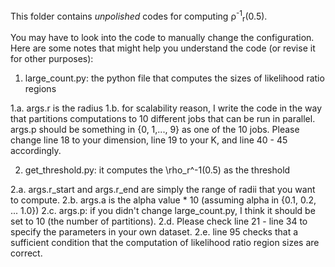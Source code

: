 This folder contains *unpolished* codes for computing &rho;<sup>-1</sup><sub>r</sub>(0.5).

You may have to look into the code to manually change the configuration. Here are some notes that might help you understand the code (or revise it for other purposes):

1. large_count.py: the python file that computes the sizes of likelihood ratio regions

1.a. args.r is the radius
1.b. for scalability reason, I write the code in the way that partitions computations to 10 different jobs that can be run in parallel. args.p should be something in {0, 1,..., 9} as one of the 10 jobs. Please change line 18 to your dimension, line 19 to your K, and line 40 - 45 accordingly. 

2. get_threshold.py: it computes the \rho_r^-1(0.5) as the threshold

2.a. args.r_start and args.r_end are simply the range of radii that you want to compute. 
2.b. args.a is the alpha value * 10 (assuming alpha in {0.1, 0.2, ... 1.0})
2.c. args.p: if you didn't change large_count.py, I think it should be set to 10 (the number of partitions).
2.d. Please check line 21 - line 34 to specify the parameters in your own dataset. 
2.e. line 95 checks that a sufficient condition that the computation of likelihood ratio region sizes are correct.



